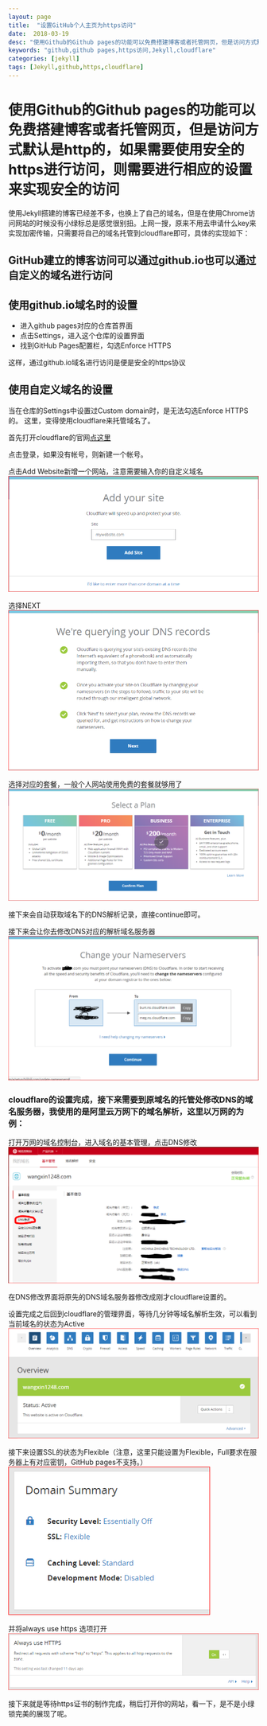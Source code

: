 ```yaml
---
layout: page
title:  "设置GitHub个人主页为https访问"
date:  2018-03-19
desc: "使用Github的Github pages的功能可以免费搭建博客或者托管网页，但是访问方式默认是http的，如果需要使用安全的https进行访问，则需要进行相应的设置来实现安全的访问"
keywords: "github,github pages,https访问,Jekyll,cloudflare"
categories: [jekyll]
tags: [Jekyll,github,https,cloudflare]
---
```

# 使用Github的Github pages的功能可以免费搭建博客或者托管网页，但是访问方式默认是http的，如果需要使用安全的https进行访问，则需要进行相应的设置来实现安全的访问


使用Jekyll搭建的博客已经差不多，也换上了自己的域名，但是在使用Chrome访问网站的时候没有小绿标总是感觉很别扭。上网一搜，原来不用去申请什么key来实现加密传输，只需要将自己的域名托管到cloudflare即可，具体的实现如下：


## GitHub建立的博客访问可以通过github.io也可以通过自定义的域名进行访问

## 使用github.io域名时的设置

* 进入github pages对应的仓库首界面
* 点击Settings，进入这个仓库的设置界面
* 找到GitHub Pages配置栏，勾选Enforce HTTPS

这样，通过github.io域名进行访问是便是安全的https协议

## 使用自定义域名的设置
当在仓库的Settings中设置过Custom domain时，是无法勾选Enforce HTTPS的。 这里，变得使用cloudflare来托管域名了。

首先打开cloudflare的官网[点这里](https://support.cloudflare.com/)

点击登录，如果没有帐号，则新建一个帐号。

点击Add Website新增一个网站，注意需要输入你的自定义域名
![添加网站](/assets/images/2018-03/addsite.PNG)

选择NEXT
![添加网站](/assets/images/2018-03/next.PNG)

选择对应的套餐，一般个人网站使用免费的套餐就够用了
![选择套餐](/assets/images/2018-03/选择套餐.PNG)

接下来会自动获取域名下的DNS解析记录，直接continue即可。

接下来会让你去修改DNS对应的解析域名服务器
![域名服务器](/assets/images/2018-03/域名服务器.PNG)

### cloudflare的设置完成，接下来需要到原域名的托管处修改DNS的域名服务器，我使用的是阿里云万网下的域名解析，这里以万网的为例：

打开万网的域名控制台，进入域名的基本管理，点击DNS修改
![域名服务器](/assets/images/2018-03/自定义DNS.PNG)

在DNS修改界面将原先的DNS域名服务器修改成刚才cloudflare设置的。

设置完成之后回到cloudflare的管理界面，等待几分钟等域名解析生效，可以看到当前域名的状态为Active
![域名状态](/assets/images/2018-03/域名状态.PNG)

接下来设置SSL的状态为Flexible（注意，这里只能设置为Flexible，Full要求在服务器上有对应密钥，GitHub pages不支持。）
![SSL](/assets/images/2018-03/SSL.PNG)

并将always use https 选项打开
![always use https](/assets/images/2018-03/always.PNG)

接下来就是等待https证书的制作完成，稍后打开你的网站，看一下，是不是小绿锁完美的展现了呢。